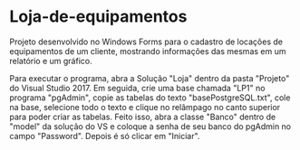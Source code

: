 # Loja-de-equipamentos
Projeto desenvolvido no Windows Forms para o cadastro de locações de equipamentos de um cliente, mostrando informações das mesmas em um relatório e um gráfico.

Para executar o programa, abra a Solução "Loja" dentro da pasta "Projeto" do Visual Studio 2017. Em seguida, crie uma base chamada "LP1" no programa "pgAdmin", copie as tabelas do texto "basePostgreSQL.txt", cole na base, selecione todo o texto e clique no relâmpago no canto superior para poder criar as tabelas. Feito isso, abra a classe "Banco" dentro de "model" da solução do VS e coloque a senha de seu banco do pgAdmin no campo "Password". Depois é só clicar em "Iniciar".
